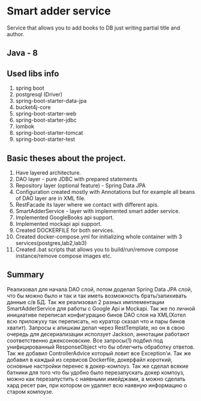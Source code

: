 # Smart adder service
Service that allows you to add books to DB just writing partial title and author.

## Java - 8

## Used libs info

1) spring boot
2) postgresql (Driver)
3) spring-boot-starter-data-jpa
4) bucket4j-core
5) spring-boot-starter-web
6) spring-boot-starter-jdbc
7) lombok
8) spring-boot-starter-tomcat
9) spring-boot-starter-test

## Basic theses about the project.
1) Have layered architecture.
2) DAO layer - pure JDBC with prepared statements
3) Repository layer (optional feature) - Spring Data JPA
4) Configuration created mostly with Annotations but for example all beans of DAO layer are in XML file.
5) RestFacade its layer where we contact with different apis.
6) SmartAdderService - layer with implemented smart adder service.
7) Implemented GoogleBooks api support.
8) Implemented mockapi api support.
9) Created DOCKERFILE for both services.
10) Created docker-compose.yml for initializing whole container with 3 services(postgres,lab2,lab3)
11) Created .bat scripts that allows you to build/run/remove compose instance/remove compose images etc.

## Summary

Реализовал для начала DAO слой, потом доделал Spring Data JPA слой,
что бы можно было и так и так иметь возможность брать/запихивать данные с/в БД.
Так же реализовал 2  разных имплементации SmartAdderService для работы с
Google Api и Mockapi. Так же по личной инициативе переписал конфигурацию бинов DAO
слоя на XML(Хотел всю приложуху так переписать, но куратор сказал что и пары бинов хватит).
Запросы к апишкам делал через RestTemplate, но он в свою очередь для десериализации исползует
Jackson, аннотации работают соответственно джексоновские. Все запросы(1) подбил под унифицированный
ResponseObject<Type> что бы облегчить обработку ответов. Так же добавил ControllerAdvice который ловит все
Exception'и. Так же добавил в каждый из сервисов Dockerfile, докерфайл короткий, основные настройки перенес
в докер-компоуз. Так же сделал всякие батники для того что бы удобно было перезапускать докер компоуз,
можно как перезапустить с наявными имейджами, а можно сделать хард ресет ран, при котором он удаляет всю наявную 
информацию о старом компоузе.
